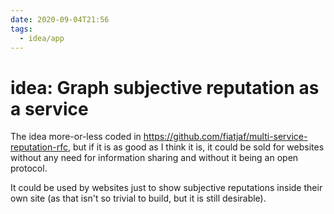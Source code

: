 ```yaml
---
date: 2020-09-04T21:56
tags:
  - idea/app
---
```


# idea: Graph subjective reputation as a service

The idea more-or-less coded in https://github.com/fiatjaf/multi-service-reputation-rfc, but if it is as good as I think it is, it could be sold for websites without any need for information sharing and without it being an open protocol.

It could be used by websites just to show subjective reputations inside their own site (as that isn't so trivial to build, but it is still desirable).
